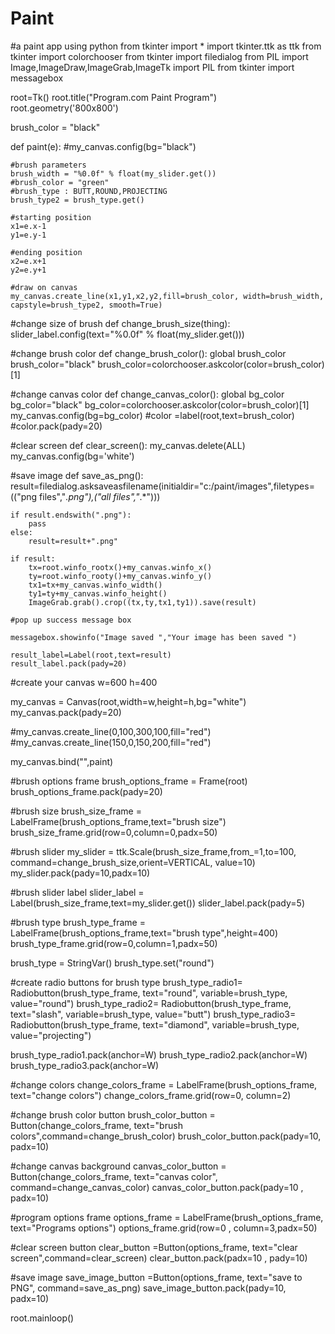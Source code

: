 # Paint
 #a paint app using python
from tkinter import *
import tkinter.ttk as ttk
from tkinter import colorchooser
from tkinter import filedialog
from PIL import Image,ImageDraw,ImageGrab,ImageTk
import PIL
from tkinter import messagebox

root=Tk()
root.title("Program.com Paint Program")
root.geometry('800x800')

brush_color = "black"

def paint(e):
	#my_canvas.config(bg="black")

	#brush parameters 
	brush_width = "%0.0f" % float(my_slider.get())
	#brush_color = "green"
	#brush_type : BUTT,ROUND,PROJECTING
	brush_type2 = brush_type.get()

	#starting position
	x1=e.x-1
	y1=e.y-1

	#ending position
	x2=e.x+1
	y2=e.y+1

	#draw on canvas 
	my_canvas.create_line(x1,y1,x2,y2,fill=brush_color, width=brush_width, capstyle=brush_type2, smooth=True)
	
#change size of brush
def change_brush_size(thing):
	slider_label.config(text="%0.0f" % float(my_slider.get()))

#change brush color
def change_brush_color():
	global brush_color
	brush_color="black"
	brush_color=colorchooser.askcolor(color=brush_color)[1]

#change canvas color
def change_canvas_color():
	global bg_color
	bg_color="black"
	bg_color=colorchooser.askcolor(color=brush_color)[1]
	my_canvas.config(bg=bg_color)
	#color =label(root,text=brush_color)
	#color.pack(pady=20)

#clear screen
def clear_screen():
	my_canvas.delete(ALL)
	my_canvas.config(bg='white')

#save image
def save_as_png():
	result=filedialog.asksaveasfilename(initialdir="c:/paint/images",filetypes=(("png files","*.png"),("all files","*.*")))

	if result.endswith(".png"):
		pass
	else:
		result=result+".png"

	if result:
		tx=root.winfo_rootx()+my_canvas.winfo_x()
		ty=root.winfo_rooty()+my_canvas.winfo_y()
		tx1=tx+my_canvas.winfo_width()
		ty1=ty+my_canvas.winfo_height()
		ImageGrab.grab().crop((tx,ty,tx1,ty1)).save(result)

	#pop up success message box

	messagebox.showinfo("Image saved ","Your image has been saved ")

	result_label=Label(root,text=result)
	result_label.pack(pady=20)


#create your canvas
w=600
h=400

my_canvas = Canvas(root,width=w,height=h,bg="white")
my_canvas.pack(pady=20)

#my_canvas.create_line(0,100,300,100,fill="red")
#my_canvas.create_line(150,0,150,200,fill="red")

my_canvas.bind("<B1-Motion>",paint)

#brush options frame
brush_options_frame = Frame(root)
brush_options_frame.pack(pady=20)

#brush size
brush_size_frame = LabelFrame(brush_options_frame,text="brush size")
brush_size_frame.grid(row=0,column=0,padx=50)

#brush slider
my_slider = ttk.Scale(brush_size_frame,from_=1,to=100, command=change_brush_size,orient=VERTICAL, value=10)
my_slider.pack(pady=10,padx=10)

#brush slider label
slider_label = Label(brush_size_frame,text=my_slider.get())
slider_label.pack(pady=5)

#brush type
brush_type_frame = LabelFrame(brush_options_frame,text="brush type",height=400)
brush_type_frame.grid(row=0,column=1,padx=50)

brush_type = StringVar()
brush_type.set("round")

#create radio buttons for brush type
brush_type_radio1= Radiobutton(brush_type_frame, text="round", variable=brush_type, value="round")
brush_type_radio2= Radiobutton(brush_type_frame, text="slash", variable=brush_type, value="butt")
brush_type_radio3= Radiobutton(brush_type_frame, text="diamond", variable=brush_type, value="projecting")

brush_type_radio1.pack(anchor=W)
brush_type_radio2.pack(anchor=W)
brush_type_radio3.pack(anchor=W)

#change colors
change_colors_frame = LabelFrame(brush_options_frame, text="change colors")
change_colors_frame.grid(row=0, column=2)

#change brush color button
brush_color_button = Button(change_colors_frame, text="brush colors",command=change_brush_color)
brush_color_button.pack(pady=10, padx=10)

#change canvas background
canvas_color_button = Button(change_colors_frame, text="canvas color", command=change_canvas_color)
canvas_color_button.pack(pady=10 , padx=10)

#program options frame
options_frame = LabelFrame(brush_options_frame, text="Programs options")
options_frame.grid(row=0 , column=3,padx=50)

#clear screen button
clear_button =Button(options_frame, text="clear screen",command=clear_screen)
clear_button.pack(padx=10 , pady=10)

#save image
save_image_button =Button(options_frame, text="save to PNG", command=save_as_png)
save_image_button.pack(pady=10, padx=10)

root.mainloop()




